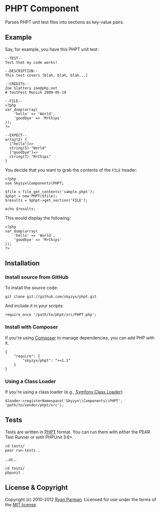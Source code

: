 # PHPT Component

Parses PHPT unit test files into sections as key-value pairs.


## Example

Say, for example, you have this PHPT unit test:

	--TEST--
	Test that my code works!

	--DESCRIPTION--
	This test covers [blah, blah, blah...]

	--CREDITS--
	Zoe Slattery zoe@php.net
	# TestFest Munich 2009-05-19

	--FILE--
	<?php
	var_dump(array(
		'hello' => 'World',
		'goodbye' => 'MrChips'
	));
	?>

	--EXPECT--
	array(2) {
	  ["hello"]=>
	  string(5) "World"
	  ["goodbye"]=>
	  string(7) "MrChips"
	}

You decide that you want to grab the contents of the `FILE` header:

	<?php
	use Skyzyx\Components\PHPT;

	$file = file_get_contents('sample.phpt');
	$phpt = new PHPT($file);
	$results = $phpt->get_section('FILE');

	echo $results;

This would display the following:

	<?php
	var_dump(array(
		'hello' => 'World',
		'goodbye' => 'MrChips'
	));
	?>


## Installation
### Install source from GitHub
To install the source code:

	git clone git://github.com/skyzyx/phpt.git

And include it in your scripts:

	require_once '/path/to/phpt/src/PHPT.php';

### Install with Composer
If you're using [Composer](https://github.com/composer/composer) to manage dependencies, you can add PHP with it.

	{
		"require": {
			"skyzyx/phpt": ">=1.1"
		}
	}

### Using a Class Loader
If you're using a class loader (e.g., [Symfony Class Loader](https://github.com/symfony/ClassLoader)):

	$loader->registerNamespace('Skyzyx\\Components\\PHPT', 'path/to/vendor/phpt/src');


## Tests
Tests are written in [PHPT](http://qa.php.net/phpt_details.php) format. You can run them with either the PEAR Test Runner or with PHPUnit 3.6+.

	cd tests/
	pear run-tests .

...or...

	cd tests/
	phpunit .


## License & Copyright
Copyright (c) 2010-2012 [Ryan Parman](http://ryanparman.com). Licensed for use under the terms of the [MIT license](http://www.opensource.org/licenses/mit-license.php).
